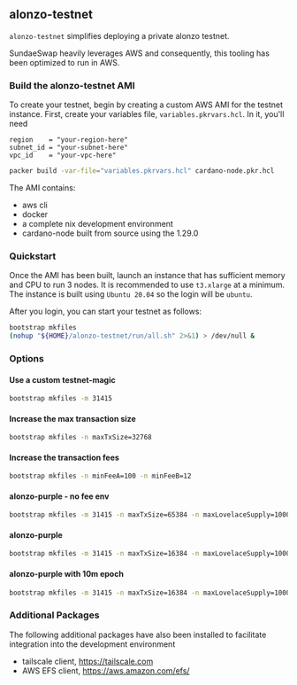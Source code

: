 alonzo-testnet
-------------

`alonzo-testnet` simplifies deploying a private alonzo testnet.

SundaeSwap heavily leverages AWS and consequently, this tooling has 
been optimized to run in AWS.

### Build the alonzo-testnet AMI

To create your testnet, begin by creating a custom AWS AMI for the testnet
instance.  First, create your variables file, `variables.pkrvars.hcl`.  In
it, you'll need

```hcl
region    = "your-region-here"
subnet_id = "your-subnet-here"
vpc_id    = "your-vpc-here"
```

```bash
packer build -var-file="variables.pkrvars.hcl" cardano-node.pkr.hcl
```

The AMI contains:

* aws cli
* docker
* a complete nix development environment
* cardano-node built from source using the 1.29.0

### Quickstart

Once the AMI has been built, launch an instance that has sufficient memory and CPU 
to run 3 nodes.  It is recommended to use `t3.xlarge` at a minimum.  The instance
is built using `Ubuntu 20.04` so the login will be `ubuntu`.

After you login, you can start your testnet as follows:

```bash
bootstrap mkfiles
(nohup "${HOME}/alonzo-testnet/run/all.sh" 2>&1) > /dev/null &
```

### Options

#### Use a custom testnet-magic

```bash
bootstrap mkfiles -m 31415
```

#### Increase the max transaction size

```bash
bootstrap mkfiles -n maxTxSize=32768
```

#### Increase the transaction fees

```bash
bootstrap mkfiles -n minFeeA=100 -n minFeeB=12
```

#### alonzo-purple - no fee env

```bash
bootstrap mkfiles -m 31415 -n maxTxSize=65384 -n maxLovelaceSupply=10000000000000000 -n minFeeA=0
```

#### alonzo-purple

```bash
bootstrap mkfiles -m 31415 -n maxTxSize=16384 -n maxLovelaceSupply=10000000000000000 -n minFeeA=44 -n minFeeB=155381
```

#### alonzo-purple with 10m epoch

```bash
bootstrap mkfiles -m 31415 -n maxTxSize=16384 -n maxLovelaceSupply=10000000000000000 -n minFeeA=44 -n minFeeB=155381 -n epochLength=600
```

### Additional Packages

The following additional packages have also been installed to facilitate
integration into the development environment

* tailscale client, https://tailscale.com
* AWS EFS client, https://aws.amazon.com/efs/
